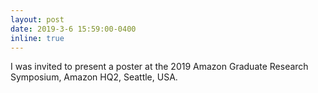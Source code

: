 ```yaml
---
layout: post
date: 2019-3-6 15:59:00-0400
inline: true
---
```


I was invited to present a poster at the 2019 Amazon Graduate Research Symposium, Amazon HQ2, Seattle, USA.
